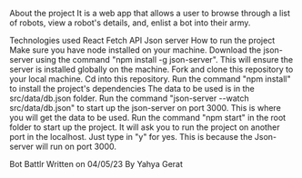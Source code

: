 

About the project
It is a web app that allows a user to browse through a list of robots, view a robot's details, and, enlist a bot into their army.

Technologies used
React
Fetch API
Json server
How to run the project
Make sure you have node installed on your machine.
Download the json-server using the command "npm install -g json-server". This will ensure the server is installed globally on the machine.
Fork and clone this repository to your local machine.
Cd into this repository.
Run the command "npm install" to install the project's dependencies
The data to be used is in the src/data/db.json folder.
Run the command "json-server --watch src/data/db.json" to start up the json-server on port 3000. This is where you will get the data to be used.
Run the command "npm start" in the root folder to start up the project. It will ask you to run the project on another port in the localhost. Just type in "y" for yes. This is because the Json-server will run on port 3000.

Bot Battlr
Written on 04/05/23
By Yahya Gerat
